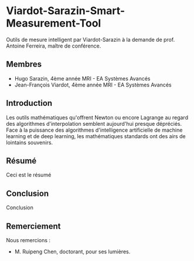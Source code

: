 # Viardot-Sarazin-Smart-Measurement-Tool
Outils de mesure intelligent par Viardot-Sarazin
à la demande de prof. Antoine Ferreira, maître de conférence.

## Membres
- Hugo Sarazin, 4ème année MRI - EA Systèmes Avancés
- Jean-François Viardot, 4ème année MRI - EA Systèmes Avancés

## Introduction
Les outils mathématiques qu'offrent Newton ou encore Lagrange au regard des algorithmes d'interpolation semblent aujourd'hui presque dépréciés. Face à la puissance des algorithmes d'intelligence artificielle de machine learning et de deep learning, les mathématiques standards ont des airs de lointains souvenirs.

## Résumé
Ceci est le résumé

## Conclusion
Conclusion

## Remerciement
Nous remercions :
 - M. Ruipeng Chen, doctorant, pour ses lumières.
